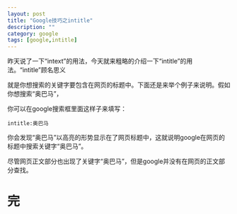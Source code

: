 ```yaml
---
layout: post
title: "Google技巧之intitle"
description: ""
category: google
tags: [google,intitle]
---
```


昨天说了一下“intext”的用法，今天就来粗略的介绍一下“intitle”的用法。“intitle”顾名思义

就是你想搜索的关键字要包含在网页的标题中。下面还是来举个例子来说明。假如你想搜索“奥巴马”，

你可以在google搜索框里面这样子来填写：

	intitle:奥巴马

你会发现“奥巴马”以高亮的形势显示在了网页标题中，这就说明google在网页的标题中搜索关键字“奥巴马”。

尽管网页正文部分也出现了关键字“奥巴马”，但是google并没有在网页的正文部分查找。

完
=



